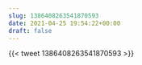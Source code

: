 ```yaml
---
slug: 1386408263541870593
date: 2021-04-25 19:54:22+00:00
draft: false
---
```


{{< tweet 1386408263541870593 >}}
